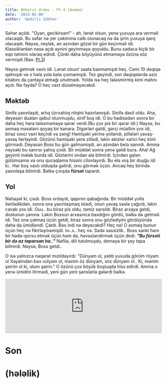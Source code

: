 ```yaml
---
title: Bekarın dramı - Pt.4 (Axmaq)
date: '2023-02-06'
author: 'Qədirli Sübhan'
---
```


Səhər açıldı. "Oyan, gecikirsən!" - ah, lənət olsun, yenə yuxuya ara verməli olacaqdı. Bu səfər nə yer çəkiminə cəlb olunacaq nə də şirin yuxuya qərq olacaqdı. Nəysə, neylək, ən azından gözəl bir gün keçirməli idi. Klassiklərdən nəsə açıb əynini geyinməyə qoyuldu. Bunu sadəcə kiçik bir eqo tətmini olaraq edirdi. Çünki daha böyüyünü etməməyə özünə söz vermişdi.(Bax: [Pt.3](https://serguzeshti-bekar.vercel.app/bendler/bekarin-drami-pt3))

Nəysə getmək vaxtı idi. Lənət olsun! saata baxmamışdı heç. Cəmi 10 dəqiqə qalmışdı və o hələ yola belə çıxmamışdı. Tez geyindi, son dəqiqələrdə əziz kitabını da çantaya atmağı unutmadı. Yolda isə heç tələsmirmiş kimi mahnı açdı. Nə fayda? O heç vaxt düzəlməyəcəkdi.

## Məktəb

Sinifə yaxınlaşdı, artıq üzrxahlıq nitqini hazırlamışdı. Sinifə daxil oldu. Aha, deyəsən duaları qəbul olunmuşdu, sinif boş idi. O bu hadisədən sonra bir daha heç hara tələsməməyə qərar verdi.(Bu çox pis bir qərar idi.) Nəysə, bu axmaq məsələni qoyaq bir kənara. Digərləri gəldi, gərçi müəllim yox idi, biraz sıxıcı vaxt keçirdi və zəng! Həmişəki yerinə yollandı, pillələri yavaş-yavaş ilərləyirdi. Gözünü həmişəki yerə zillədi, lakin əkizlər xarici heç kimi görmədi. Deyəsən Boss bu gün gəlməmişdi, ən azından belə sanırdı. Amma nəysəki bu sanrısı yalnış çıxdı. Bir müddət sonra yenə gəldi bura. Aha! Ağ geyimli mələk burda idi. Gözlərini ondan ala bilmirdi. İçindən gələn gülümsəmə və onu qucaqlama hissini cilovlayırdı. Bu elə xoş bir duyğu idi ki.. Hər boş vaxtı olduqda gəlirdi, onu görmək üçün. Ancaq heç birində yaxınlaşa bilmirdi. Bəlkə çıxışda **fürsət** tapardı.

## Yol

Nəhayət ki, çıxdı. Boss ordaydı, qapının qabağında. Bir müddət yolla ilərilədikdən, sonra ona yaxınlaşmaq istədi, onun yavaş səslə çağırdı, lakin cavab yox idi. Ouu.. bu biraz pis oldu, təmiz sarsıldı. Biraz arxaya getdi, dostunun yanına. Lakin Bossun arxasınca baxdığını gördü, bəlkə də getməli idi. Tez ona çatmaq üçün getdi, biraz sonra onu gözlədiyini gördüyündə daha da ümidləndi. Çatdı. Bəs indi nə deyəcəkdi? Heç nə! O axmaq bunun üçün heç nə fikirləşməmişdi. Iııı..ıı.. heç nə. Sadə səssizlik.. Boss sanki həm bir hədə-qorxu etmək üçün həm də, həvəsləndirmək üçün dedi: **_"Bu fürsəti bir də az taparsan ha.."_** Nafilə, dili tutulmuşdu, deməyə bir şey tapa bilmirdi. Nəysə, Boss getdi..

O isə yalnızca nəqarət mızıldayırdı: "Dünyam ol, yatıb yuxuda görüm röyam ol Xəyalından bax xülyam ol, mənim öz dünyam, söz dünyam ol.. Ki, mənim şeirim ol ki, olum şairin." O özünü çox böyük boşluqda hiss edirdi. Amma o yenə ümidini itirmədi, yeni gün yeni şanslarla gələrdi bəlkə.

<iframe title="Dünyam ol" allow="autoplay *; encrypted-media *; fullscreen *; clipboard-write" frameborder="0" height="175" style="width:100%;max-width:660px;overflow:hidden;background:transparent;" sandbox="allow-forms allow-popups allow-same-origin allow-scripts allow-storage-access-by-user-activation allow-top-navigation-by-user-activation" src="https://embed.music.apple.com/us/album/d%C3%BCnyam-ol-feat-ogb/1558147434?i=1558147602"></iframe>

# Son

# (hələlik)
